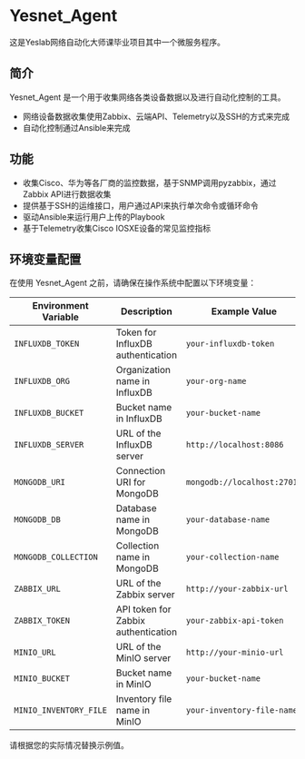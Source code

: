 # Yesnet_Agent
这是Yeslab网络自动化大师课毕业项目其中一个微服务程序。

## 简介
Yesnet_Agent 是一个用于收集网络各类设备数据以及进行自动化控制的工具。
 - 网络设备数据收集使用Zabbix、云端API、Telemetry以及SSH的方式来完成
 - 自动化控制通过Ansible来完成

## 功能
- 收集Cisco、华为等各厂商的监控数据，基于SNMP调用pyzabbix，通过Zabbix API进行数据收集
- 提供基于SSH的运维接口，用户通过API来执行单次命令或循环命令
- 驱动Ansible来运行用户上传的Playbook
- 基于Telemetry收集Cisco IOSXE设备的常见监控指标

## 环境变量配置

在使用 Yesnet_Agent 之前，请确保在操作系统中配置以下环境变量：

| Environment Variable | Description                          | Example Value                  |
|----------------------|--------------------------------------|--------------------------------|
| `INFLUXDB_TOKEN`     | Token for InfluxDB authentication    | `your-influxdb-token`          |
| `INFLUXDB_ORG`       | Organization name in InfluxDB        | `your-org-name`                |
| `INFLUXDB_BUCKET`    | Bucket name in InfluxDB              | `your-bucket-name`             |
| `INFLUXDB_SERVER`    | URL of the InfluxDB server           | `http://localhost:8086`        |
| `MONGODB_URI`        | Connection URI for MongoDB           | `mongodb://localhost:27017`    |
| `MONGODB_DB`         | Database name in MongoDB             | `your-database-name`           |
| `MONGODB_COLLECTION` | Collection name in MongoDB           | `your-collection-name`         |
| `ZABBIX_URL`         | URL of the Zabbix server             | `http://your-zabbix-url`       |
| `ZABBIX_TOKEN`       | API token for Zabbix authentication  | `your-zabbix-api-token`        |
| `MINIO_URL`          | URL of the MinIO server             | `http://your-minio-url`       |
| `MINIO_BUCKET`       | Bucket name in MinIO              | `your-bucket-name`             |
| `MINIO_INVENTORY_FILE`| Inventory file name in MinIO           | `your-inventory-file-name`        |

请根据您的实际情况替换示例值。